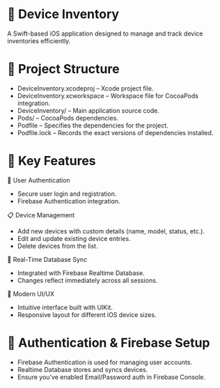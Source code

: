 # 📱 Device Inventory

A Swift-based iOS application designed to manage and track device inventories efficiently.

# 📂 Project Structure
* DeviceInventory.xcodeproj – Xcode project file.
* DeviceInventory.xcworkspace – Workspace file for CocoaPods integration.
* DeviceInventory/ – Main application source code.
* Pods/ – CocoaPods dependencies.
* Podfile – Specifies the dependencies for the project.
* Podfile.lock – Records the exact versions of dependencies installed.

# 🧩 Key Features

👤 User Authentication
* Secure user login and registration.
* Firebase Authentication integration.

📋 Device Management
* Add new devices with custom details (name, model, status, etc.).
* Edit and update existing device entries.
* Delete devices from the list.

📡 Real-Time Database Sync
* Integrated with Firebase Realtime Database.
* Changes reflect immediately across all sessions.

🎨 Modern UI/UX
* Intuitive interface built with UIKit.
* Responsive layout for different iOS device sizes.

# 🔐 Authentication & Firebase Setup

* Firebase Authentication is used for managing user accounts.
* Realtime Database stores and syncs devices.
* Ensure you’ve enabled Email/Password auth in Firebase Console.

